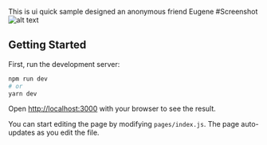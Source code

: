 This is ui quick sample designed an anonymous friend Eugene
#Screenshot
![alt text](https://github.com/saladinjake/crypto_ui_for_eugene/blob/master/sample.JPG?raw=true)

## Getting Started

First, run the development server:

```bash
npm run dev
# or
yarn dev
```

Open [http://localhost:3000](http://localhost:3000) with your browser to see the result.

You can start editing the page by modifying `pages/index.js`. The page auto-updates as you edit the file.

